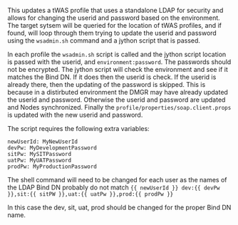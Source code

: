 This updates a tWAS profile that uses a standalone LDAP for security and allows for changing the userid and password based on the environment. The target sytsem will be queried for the location of tWAS profiles, and if found, will loop through them trying to update the userid and password using the `wsadmin.sh` command and a jython script that is passed.

In each profile the `wsadmin.sh` script is called and the jython script location is passed with the userid, and `environment:password`.  The passwords should not be encrypted.  The jython script will check the environment and see if it matches the Bind DN.  If it does then the userid is check.  If the userid is already there, then the updating of the password is skipped.  This is because in a distirbuted environment the DMGR may have already updated the userid and password.  Otherwise the userid and password are updated and Nodes synchronized.  Finally the `profile/properties/soap.client.props` is updated with the new userid and password.

The script requires the following extra variables:

```
newUserId: MyNewUserId
devPw: MyDevelopmentPassword
sitPw: MySITPassword
uatPw: MyUATPassword
prodPw: MyProductionPassword
```

The shell command will need to be changed for each user as the names of the LDAP Bind DN probably do not match
`{{ newUserId }} dev:{{ devPw }},sit:{{ sitPW }},uat:{{ uatPw }},prod:{{ prodPw }}`

In this case the dev, sit, uat, prod should be changed for the proper Bind DN name.
